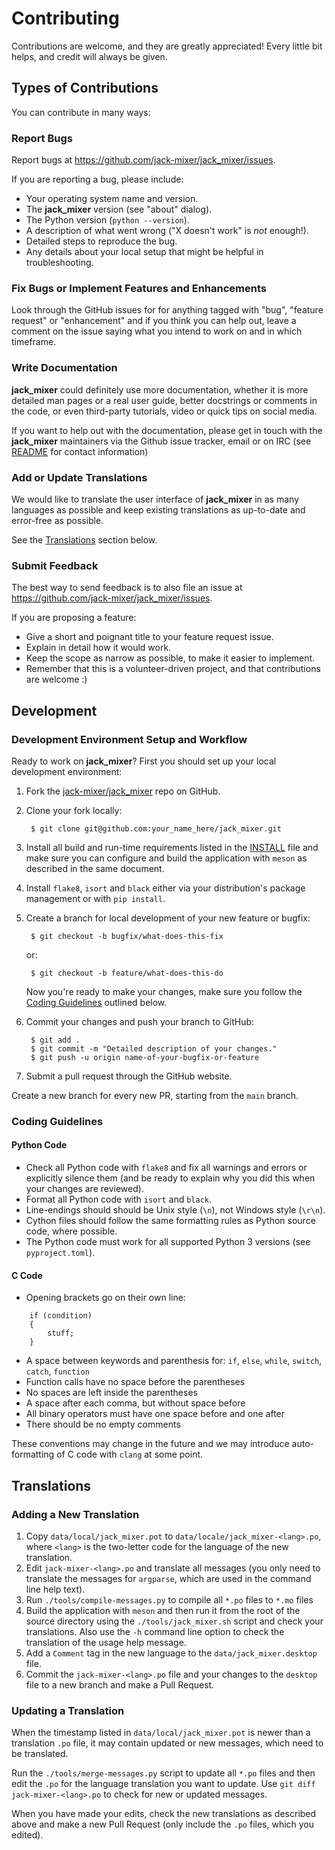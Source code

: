 # Contributing

Contributions are welcome, and they are greatly appreciated! Every little bit
helps, and credit will always be given.


## Types of Contributions

You can contribute in many ways:


### Report Bugs

Report bugs at <https://github.com/jack-mixer/jack_mixer/issues>.

If you are reporting a bug, please include:

- Your operating system name and version.
- The **jack_mixer** version (see "about" dialog).
- The Python version (`python --version`).
- A description of what went wrong ("X doesn't work" is *not* enough!).
- Detailed steps to reproduce the bug.
- Any details about your local setup that might be helpful in troubleshooting.


### Fix Bugs or Implement Features and Enhancements

Look through the GitHub issues for for anything tagged with "bug", "feature
request" or "enhancement" and if you think you can help out, leave a comment
on the issue saying what you intend to work on and in which timeframe.


### Write Documentation

**jack_mixer** could definitely use more documentation, whether it is more
detailed man pages or a real user guide, better docstrings or comments in the
code, or even third-party tutorials, video or quick tips on social media.

If you want to help out with the documentation, please get in touch with the
**jack_mixer** maintainers via the Github issue tracker, email or on IRC
(see [README] for contact information)


### Add or Update Translations

We would like to translate the user interface of **jack_mixer** in as many
languages as possible and keep existing translations as up-to-date and
error-free as possible.

See the [Translations](#translations) section below.


### Submit Feedback

The best way to send feedback is to also file an issue at
<https://github.com/jack-mixer/jack_mixer/issues>.

If you are proposing a feature:

- Give a short and poignant title to your feature request issue.
- Explain in detail how it would work.
- Keep the scope as narrow as possible, to make it easier to implement.
- Remember that this is a volunteer-driven project, and that contributions are
  welcome :)


## Development


### Development Environment Setup and Workflow

Ready to work on **jack_mixer**? First you should set up your local
development environment:

1. Fork the [jack-mixer/jack_mixer] repo on GitHub.

2. Clone your fork locally:

        $ git clone git@github.com:your_name_here/jack_mixer.git

3. Install all build and run-time requirements listed in the [INSTALL] file and
   make sure you can configure and build the application with `meson` as
   described in the same document.

4. Install `flake8`, `isort` and `black` either via your distribution's
   package management or with `pip install`.

5. Create a branch for local development of your new feature or bugfix:

        $ git checkout -b bugfix/what-does-this-fix

   or:

        $ git checkout -b feature/what-does-this-do

   Now you're ready to make your changes, make sure you follow the
   [Coding Guidelines](#coding-guidelines) outlined below.

6. Commit your changes and push your branch to GitHub:

        $ git add .
        $ git commit -m "Detailed description of your changes."
        $ git push -u origin name-of-your-bugfix-or-feature

7. Submit a pull request through the GitHub website.

Create a new branch for every new PR, starting from the `main` branch.


### Coding Guidelines


#### Python Code

- Check all Python code with `flake8` and fix all warnings and errors or
  explicitly silence them (and be ready to explain why you did this when
  your changes are reviewed).
- Format all Python code with `isort` and `black`.
- Line-endings should should be Unix style (`\n`), not Windows style (`\r\n`).
- Cython files should follow the same formatting rules as Python source code,
  where possible.
- The Python code must work for all supported Python 3 versions
  (see `pyproject.toml`).


#### C Code

- Opening brackets go on their own line:
```
    if (condition)
    {
        stuff;
    }
```
- A space between keywords and parenthesis for:
  `if`, `else`, `while`, `switch`, `catch`, `function`
- Function calls have no space before the parentheses
- No spaces are left inside the parentheses
- A space after each comma, but without space before
- All binary operators must have one space before and one after
- There should be no empty comments

These conventions may change in the future and we may introduce auto-formatting
of C code with `clang` at some point.


## Translations


### Adding a New Translation

1. Copy `data/local/jack_mixer.pot` to `data/locale/jack_mixer-<lang>.po`,
   where `<lang>` is the two-letter code for the language of the new
   translation.
2. Edit `jack-mixer-<lang>.po` and translate all messages (you only need to
   translate the messages for `argparse`, which are used in the command line
   help text).
3. Run `./tools/compile-messages.py` to compile all `*.po` files to `*.mo`
   files
4. Build the application with `meson` and then run it from the root of the
   source directory using the `./tools/jack_mixer.sh` script and check your
   translations. Also use the `-h` command line option to check the translation
   of the usage help message.
5. Add a `Comment` tag in the new language to the `data/jack_mixer.desktop`
   file.
6. Commit the `jack-mixer-<lang>.po` file and your changes to the `desktop`
   file to a new branch and make a Pull Request.


### Updating a Translation

When the timestamp listed in `data/local/jack_mixer.pot` is newer than a
translation `.po` file, it may contain updated or new messages, which need to
be translated.

Run the `./tools/merge-messages.py` script to update all `*.po` files
and then edit the `.po` for the language translation you want to update. Use
`git diff jack-mixer-<lang>.po` to check for new or updated messages.

When you have made your edits, check the new translations as described above
and make a new Pull Request (only include the `.po` files, which you edited).


[jack-mixer/jack_mixer]: https://github.com/jack-mixer/jack_mixer
[INSTALL]: ../INSTALL.md
[README]: ../README.md
